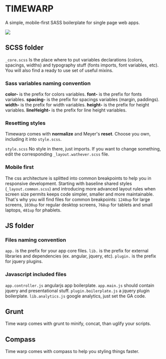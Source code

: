 TIMEWARP
========

A simple, mobile-first SASS boilerplate for single page web apps. 

![](http://i1.ytimg.com/vi/4Mky7-t_nsQ/maxresdefault.jpg)

## SCSS folder
`_core.scss`
Is the place where to put variables declarations (colors, spacings, widths) and typography stuff (fonts imports, font variables, etc). You will also find a ready to use set of useful mixins.

### Sass variables naming convention
**color-** is the prefix for colors variables. 
**font-** is the prefix for fonts variables. 
**spacing-** is the prefix for spacings variables (margin, paddings).
**width-** is the prefix for width variables. 
**height-** is the prefix for height variables. 
**lineHeight-** is the prefix for line height variables. 

### Resetting styles
Timewarp comes with **normalize** and Meyer's **reset**. Choose you own, including it into `style.scss`.

`style.scss`
No style in there, just imports. If you want to change something, edit the corresponding `_layout.wathever.scss` file.

### Mobile first
The css architecture is splitted into common breakpoints to help you in responsive development.
Starting with baseline shared styles (`_layout.common.scss`) and introducing more advanced layout rules when screen size permits keeps code simpler, smaller and more maintainable. That's why you will find files for common breakpoints: `1240up` for large screens, `1030up` for regular desktop screens, `768up` for tablets and small laptops, `481up` for phablets.

## JS folder
### Files naming convention
`app.` is the prefix for your app core files. 
`lib.` is the prefix for external libraries and dependencies (ex. angular, jquery, etc). 
`plugin.` is the prefix for jquery plugins.

### Javascript included files
`app.controller.js` angularjs app boilerplate. 
`app.main.js` should contain jquery and presentational stuff.
`plugin.boilerplate.js` a jquery plugin boilerplate.
`lib.analytics.js` google analytics, just set the GA code.

## Grunt
Time warp comes with grunt to minify, concat, than uglify your scripts.

## Compass
Time warp comes with compass to help you styling things faster.

